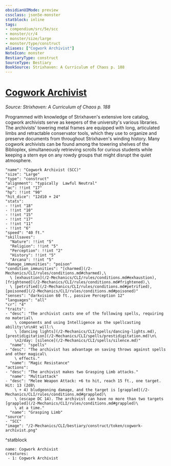 ```yaml
---
obsidianUIMode: preview
cssclass: json5e-monster
statblock: inline
tags:
- compendium/src/5e/scc
- monster/cr/4
- monster/size/large
- monster/type/construct
aliases: ["Cogwork Archivist"]
NoteIcon: monster
BestiaryType: construct
SourceType: Bestiary
BookSource: Strixhaven: A Curriculum of Chaos p. 188
---
```

# [Cogwork Archivist](2-Mechanics/CLI/bestiary/construct/cogwork-archivist-scc.md)
*Source: Strixhaven: A Curriculum of Chaos p. 188*  

Programmed with knowledge of Strixhaven's extensive lore catalog, cogwork archivists serve as keepers of the university's various libraries. The archivists' towering metal frames are equipped with long, articulated limbs and retractable conservator tools, which they use to organize and preserve documents from throughout Strixhaven's winding history. Many cogwork archivists can be found among the towering shelves of the Biblioplex, simultaneously retrieving scrolls for curious students while keeping a stern eye on any rowdy groups that might disrupt the quiet atmosphere.

```statblock
"name": "Cogwork Archivist (SCC)"
"size": "Large"
"type": "construct"
"alignment": "typically  Lawful Neutral"
"ac": !!int "17"
"hp": !!int "90"
"hit_dice": "12d10 + 24"
"stats":
- !!int "18"
- !!int "10"
- !!int "15"
- !!int "17"
- !!int "11"
- !!int "6"
"speed": "40 ft."
"skillsaves":
  "Nature": !!int "5"
  "Religion": !!int "5"
  "Perception": !!int "2"
  "History": !!int "5"
  "Arcana": !!int "5"
"damage_immunities": "poison"
"condition_immunities": "[charmed](/2-Mechanics/CLI/rules/conditions.md#charmed),\
  \ [exhaustion](/2-Mechanics/CLI/rules/conditions.md#exhaustion), [frightened](/2-Mechanics/CLI/rules/conditions.md#frightened),\
  \ [petrified](/2-Mechanics/CLI/rules/conditions.md#petrified), [poisoned](/2-Mechanics/CLI/rules/conditions.md#poisoned)"
"senses": "darkvision 60 ft., passive Perception 12"
"languages": "all"
"cr": "4"
"traits":
- "desc": "The archivist casts one of the following spells, requiring no material\
    \ components and using Intelligence as the spellcasting ability:\n\nAt will:\
    \ [dancing lights](/2-Mechanics/CLI/spells/dancing-lights.md), [prestidigitation](/2-Mechanics/CLI/spells/prestidigitation.md)\n\
    \n2/day: [silence](/2-Mechanics/CLI/spells/silence.md)"
  "name": "spells"
- "desc": "The archivist has advantage on saving throws against spells and other magical\
    \ effects."
  "name": "Magic Resistance"
"actions":
- "desc": "The archivist makes two Grasping Limb attacks."
  "name": "Multiattack"
- "desc": "Melee Weapon Attack: +6 to hit, reach 15 ft., one target. Hit: 13 (2d8\
    \ + 4) bludgeoning damage, and the target is [grappled](/2-Mechanics/CLI/rules/conditions.md#grappled)\
    \ (escape DC 14). The archivist can have no more than two targets [grappled](/2-Mechanics/CLI/rules/conditions.md#grappled)\
    \ at a time."
  "name": "Grasping Limb"
"source":
- "SCC"
"image": "/2-Mechanics/CLI/bestiary/construct/token/cogwork-archivist.png"
```
^statblock

```encounter-table
name: Cogwork Archivist
creatures:
 - 1: Cogwork Archivist
```